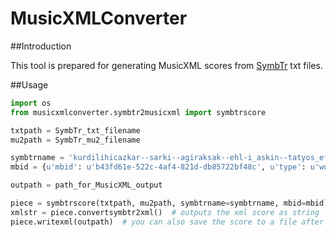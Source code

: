 # MusicXMLConverter

##Introduction

This tool is prepared for generating MusicXML scores from [SymbTr](https://github.com/MTG/SymbTr) txt files.

##Usage

```python
import os
from musicxmlconverter.symbtr2musicxml import symbtrscore

txtpath = SymbTr_txt_filename
mu2path = SymbTr_mu2_filename

symbtrname = 'kurdilihicazkar--sarki--agiraksak--ehl-i_askin--tatyos_efendi'
mbid = {u'mbid': u'b43fd61e-522c-4af4-821d-db85722bf48c', u'type': u'work'}

outpath = path_for_MusicXML_output

piece = symbtrscore(txtpath, mu2path, symbtrname=symbtrname, mbid=mbid) #txt info is fetched and attributes are calculated
xmlstr = piece.convertsymbtr2xml()  # outputs the xml score as string
piece.writexml(outpath)  # you can also save the score to a file after calling the conversion method above
```

